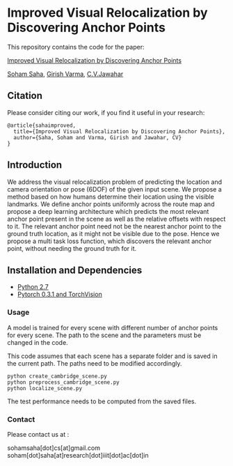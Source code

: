 # Improved Visual Relocalization by Discovering Anchor Points

This repository contains the code for the paper:

[Improved Visual Relocalization by Discovering Anchor Points](http://bmvc2018.org/contents/papers/0962.pdf)

[Soham Saha](https://soham0.github.io/), [Girish Varma](https://geevi.github.io/), [C.V.Jawahar](https://faculty.iiit.ac.in/~jawahar/)

## Citation

Please consider citing our work, if you find it useful in your research:

```
@article{sahaimproved,
  title={Improved Visual Relocalization by Discovering Anchor Points},
  author={Saha, Soham and Varma, Girish and Jawahar, CV}
}
```

## Introduction

We address the visual relocalization problem of predicting the location and camera
orientation or pose (6DOF) of the given input scene. We propose a method based on how
humans determine their location using the visible landmarks. We define anchor points
uniformly across the route map and propose a deep learning architecture which predicts
the most relevant anchor point present in the scene as well as the relative offsets with
respect to it. The relevant anchor point need not be the nearest anchor point to the ground
truth location, as it might not be visible due to the pose. Hence we propose a multi task
loss function, which discovers the relevant anchor point, without needing the ground truth
for it.

## Installation and Dependencies

- [Python 2.7](https://www.python.org/)
- [Pytorch 0.3.1 and TorchVision](https://pytorch.org/)

### Usage

A model is trained for every scene with different number of anchor points for every scene. The path to the scene and the parameters must be changed in the code.

This code assumes that each scene has a separate folder and is saved in the current path. The paths need to be modified accordingly.
```
python create_cambridge_scene.py
python preprocess_cambridge_scene.py
python localize_scene.py
```
The test performance needs to be computed from the saved files.

### Contact

Please contact us at :

sohamsaha\[dot]cs\[at]gmail.com
soham\[dot]saha\[at]research\[dot]iiit\[dot]ac\[dot]in
